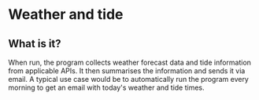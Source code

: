 # Weather and tide

## What is it?

When run, the program collects weather forecast data and tide information from applicable APIs. It then summarises the information and sends it via email. A typical use case would be to automatically run the program every morning to get an email with today's weather and tide times.
